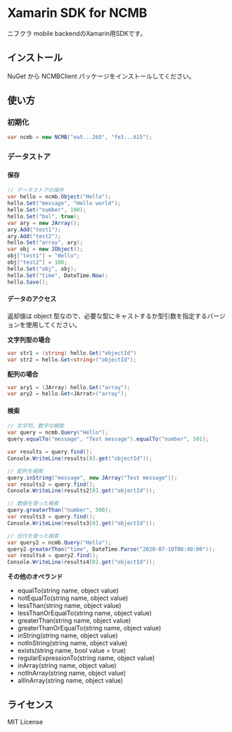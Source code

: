# Xamarin SDK for NCMB

ニフクラ mobile backendのXamarin用SDKです。

## インストール

NuGet から NCMBClient パッケージをインストールしてください。

## 使い方

### 初期化

```cs
var ncmb = new NCMB("ea5...265", "fe3...615");
```

### データストア

#### 保存

```cs
// データストアの操作
var hello = ncmb.Object("Hello");
hello.Set("message", "Hello world");
hello.Set("number", 100);
hello.Set("bol", true);
var ary = new JArray();
ary.Add("test1");
ary.Add("test2");
hello.Set("array", ary);
var obj = new JObject();
obj["test1"] = "Hello";
obj["test2"] = 100;
hello.Set("obj", obj);
hello.Set("time", DateTime.Now);
hello.Save();
```

#### データのアクセス

返却値は object 型なので、必要な型にキャストするか型引数を指定するバージョンを使用してください。

**文字列型の場合**

```cs
var str1 = (string) hello.Get("objectId")
var str2 = hello.Get<string>("objectId");
```

**配列の場合**

```cs
var ary1 = (JArray) hello.Get("array");
var ary2 = hello.Get<JArrat>("array");
```

#### 検索

```cs
// 文字列、数字の検索
var query = ncmb.Query("Hello");
query.equalTo("message", "Test message").equalTo("number", 501);

var results = query.find();
Console.WriteLine(results[0].get("objectId"));

// 配列を検索
query.inString("message", new JArray("Test message"));
var results2 = query.find();
Console.WriteLine(results2[0].get("objectId"));

// 数値を使った検索
query.greaterThan("number", 500);
var results3 = query.find();
Console.WriteLine(results3[0].get("objectId"));

// 日付を使った検索
var query2 = ncmb.Query("Hello");
query2.greaterThan("time", DateTime.Parse("2020-07-10T08:40:00"));
var results4 = query2.find();
Console.WriteLine(results4[0].get("objectId"));
```

**その他のオペランド**

- equalTo(string name, object value)
- notEqualTo(string name, object value)
- lessThan(string name, object value)
- lessThanOrEqualTo(string name, object value)
- greaterThan(string name, object value)
- greaterThanOrEqualTo(string name, object value)
- inString(string name, object value)
- notInString(string name, object value)
- exists(string name, bool value = true)
- regularExpressionTo(string name, object value)
- inArray(string name, object value)
- notInArray(string name, object value)
- allInArray(string name, object value)

## ライセンス

MIT License

